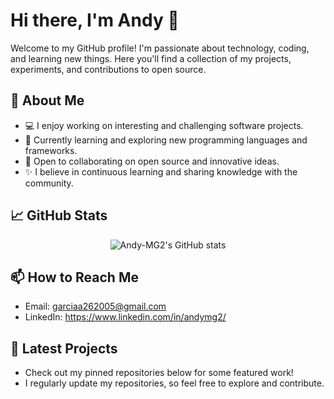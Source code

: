 # Hi there, I'm Andy 👋

Welcome to my GitHub profile! I'm passionate about technology, coding, and learning new things. Here you'll find a collection of my projects, experiments, and contributions to open source.

## 🚀 About Me

- 💻 I enjoy working on interesting and challenging software projects.
- 🌱 Currently learning and exploring new programming languages and frameworks.
- 🤝 Open to collaborating on open source and innovative ideas.
- ✨ I believe in continuous learning and sharing knowledge with the community.

## 📈 GitHub Stats

<p align="center">
  <img src="https://github-readme-stats.vercel.app/api?username=Andy-MG2&show_icons=true&theme=default" alt="Andy-MG2's GitHub stats" />
</p>

## 📫 How to Reach Me

- Email: garciaa262005@gmail.com
- LinkedIn: https://www.linkedin.com/in/andymg2/

## 📝 Latest Projects

- Check out my pinned repositories below for some featured work!
- I regularly update my repositories, so feel free to explore and contribute.


